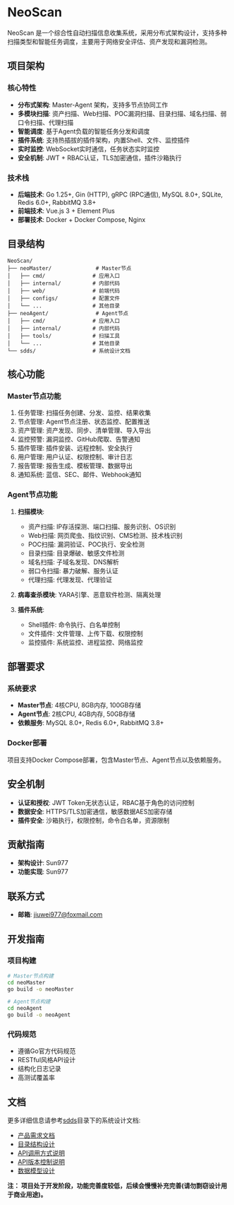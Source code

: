 # NeoScan

NeoScan 是一个综合性自动扫描信息收集系统，采用分布式架构设计，支持多种扫描类型和智能任务调度，主要用于网络安全评估、资产发现和漏洞检测。

## 项目架构

### 核心特性
- **分布式架构**: Master-Agent 架构，支持多节点协同工作
- **多模块扫描**: 资产扫描、Web扫描、POC漏洞扫描、目录扫描、域名扫描、弱口令扫描、代理扫描
- **智能调度**: 基于Agent负载的智能任务分发和调度
- **插件系统**: 支持热插拔的插件架构，内置Shell、文件、监控插件
- **实时监控**: WebSocket实时通信，任务状态实时监控
- **安全机制**: JWT + RBAC认证，TLS加密通信，插件沙箱执行

### 技术栈
- **后端技术**: Go 1.25+, Gin (HTTP), gRPC (RPC通信), MySQL 8.0+, SQLite, Redis 6.0+, RabbitMQ 3.8+
- **前端技术**: Vue.js 3 + Element Plus
- **部署技术**: Docker + Docker Compose, Nginx

## 目录结构

```
NeoScan/
├── neoMaster/              # Master节点
│   ├── cmd/               # 应用入口
│   ├── internal/          # 内部代码
│   ├── web/               # 前端代码
│   ├── configs/           # 配置文件
│   └── ...                # 其他目录
├── neoAgent/               # Agent节点
│   ├── cmd/               # 应用入口
│   ├── internal/          # 内部代码
│   ├── tools/             # 扫描工具
│   └── ...                # 其他目录
└── sdds/                  # 系统设计文档
```

## 核心功能

### Master节点功能
1. 任务管理: 扫描任务创建、分发、监控、结果收集
2. 节点管理: Agent节点注册、状态监控、配置推送
3. 资产管理: 资产发现、同步、清单管理、导入导出
4. 监控预警: 漏洞监控、GitHub爬取、告警通知
5. 插件管理: 插件安装、远程控制、安全执行
6. 用户管理: 用户认证、权限控制、审计日志
7. 报告管理: 报告生成、模板管理、数据导出
8. 通知系统: 蓝信、SEC、邮件、Webhook通知

### Agent节点功能
1. **扫描模块**:
   - 资产扫描: IP存活探测、端口扫描、服务识别、OS识别
   - Web扫描: 网页爬虫、指纹识别、CMS检测、技术栈识别
   - POC扫描: 漏洞验证、POC执行、安全检测
   - 目录扫描: 目录爆破、敏感文件检测
   - 域名扫描: 子域名发现、DNS解析
   - 弱口令扫描: 暴力破解、服务认证
   - 代理扫描: 代理发现、代理验证

2. **病毒查杀模块**: YARA引擎、恶意软件检测、隔离处理

3. **插件系统**:
   - Shell插件: 命令执行、白名单控制
   - 文件插件: 文件管理、上传下载、权限控制
   - 监控插件: 系统监控、进程监控、网络监控

## 部署要求

### 系统要求
- **Master节点**: 4核CPU, 8GB内存, 100GB存储
- **Agent节点**: 2核CPU, 4GB内存, 50GB存储
- **依赖服务**: MySQL 8.0+, Redis 6.0+, RabbitMQ 3.8+

### Docker部署
项目支持Docker Compose部署，包含Master节点、Agent节点以及依赖服务。

## 安全机制

- **认证和授权**: JWT Token无状态认证，RBAC基于角色的访问控制
- **数据安全**: HTTPS/TLS加密通信，敏感数据AES加密存储
- **插件安全**: 沙箱执行，权限控制，命令白名单，资源限制


## 贡献指南
- **架构设计**: Sun977
- **功能实现**: Sun977


## 联系方式
- **邮箱**: jiuwei977@foxmail.com


## 开发指南

### 项目构建
```bash
# Master节点构建
cd neoMaster
go build -o neoMaster

# Agent节点构建
cd neoAgent
go build -o neoAgent
```

### 代码规范
- 遵循Go官方代码规范
- RESTful风格API设计
- 结构化日志记录
- 高测试覆盖率

## 文档

更多详细信息请参考[sdds](sdds)目录下的系统设计文档:
- [产品需求文档](sdds/01.NeoScan产品需求文档v1.0.md)
- [目录结构设计](sdds/02.NeoScan目录结构设计%20pkg-v4.0.md)
- [API调用方式说明](sdds/03.API调用方式说明.md)
- [API版本控制说明](sdds/04.API版本控制说明.md)
- [数据模型设计](sdds/05.NeoScan系统使用的数据模型设计v1.0.md)

**注： 项目处于开发阶段，功能完善度较低，后续会慢慢补充完善(请勿剽窃设计用于商业用途)。**
